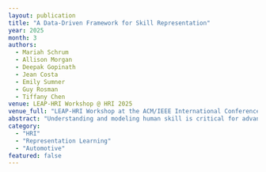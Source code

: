 ```yaml
---
layout: publication
title: "A Data-Driven Framework for Skill Representation"
year: 2025
month: 3
authors:
  - Mariah Schrum
  - Allison Morgan
  - Deepak Gopinath
  - Jean Costa
  - Emily Sumner
  - Guy Rosman
  - Tiffany Chen
venue: LEAP-HRI Workshop @ HRI 2025
venue_full: "LEAP-HRI Workshop at the ACM/IEEE International Conference on Human-Robot Interaction (HRI 2025)"
abstract: "Understanding and modeling human skill is critical for advancing human-robot and human-AI interaction, particularly in domains requiring nuanced cooperation and long-term personalization. Effective collaboration depends on aligning AI behavior with human capabilities, but quantifying skill is challenging, requiring both task knowledge and expert intuition. This work proposes a data-driven approach to modeling human skill through repeated interactions. Using high-performance driving education (HPDE) as a case study, we synthesize literature and expert insights to identify supervision signals for learning a robust skill representation. Leveraging a dataset of novice and expert drivers, we demonstrate the feasibility of automatically extracting skill representations from track-driving trajectory data. This foundation enables applications such as personalized coaching, skill-targeted challenges, and adaptive robotic interventions. Ultimately, we aim to democratize HPDE by making high-quality instruction more accessible through AI-driven personalization."
category:
  - "HRI"
  - "Representation Learning"
  - "Automotive"
featured: false
---
```

